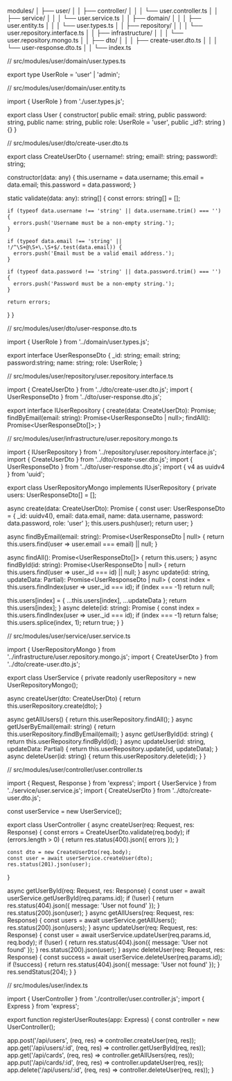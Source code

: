 modules/
│ ├── user/
│ │ ├── controller/
│ │ │ └── user.controller.ts
│ │ ├── service/
│ │ │ └── user.service.ts
│ │ ├── domain/
│ │ │ ├── user.entity.ts
│ │ │ └── user.types.ts
│ │ ├── repository/
│ │ │ └── user.repository.interface.ts
│ │ ├── infrastructure/
│ │ │ └── user.repository.mongo.ts
│ │ ├── dto/
│ │ │ ├── create-user.dto.ts
│ │ │ └── user-response.dto.ts
│ │ └── index.ts

// src/modules/user/domain/user.types.ts

export type UserRole = 'user' | 'admin';

// src/modules/user/domain/user.entity.ts

import { UserRole } from './user.types.js';

export class User {
constructor(
public email: string,
public password: string,
public name: string,
public role: UserRole = 'user',
public \_id?: string
) {}
}

// src/modules/user/dto/create-user.dto.ts

export class CreateUserDto {
username!: string;
email!: string;
password!: string;

constructor(data: any) {
this.username = data.username;
this.email = data.email;
this.password = data.password;
}

static validate(data: any): string[] {
const errors: string[] = [];

    if (typeof data.username !== 'string' || data.username.trim() === '') {
      errors.push('Username must be a non-empty string.');
    }

    if (typeof data.email !== 'string' || !/^\S+@\S+\.\S+$/.test(data.email)) {
      errors.push('Email must be a valid email address.');
    }

    if (typeof data.password !== 'string' || data.password.trim() === '') {
      errors.push('Password must be a non-empty string.');
    }

    return errors;

}
}

// src/modules/user/dto/user-response.dto.ts

import { UserRole } from '../domain/user.types.js';

export interface UserResponseDto {
\_id: string;
email: string;
password:string;
name: string;
role: UserRole;
}

// src/modules/user/repository/user.repository.interface.ts

import { CreateUserDto } from '../dto/create-user.dto.js';
import { UserResponseDto } from '../dto/user-response.dto.js';

export interface IUserRepository {
create(data: CreateUserDto): Promise<UserResponseDto>;
findByEmail(email: string): Promise<UserResponseDto | null>;
findAll(): Promise<UserResponseDto[]>;
}

// src/modules/user/infrastructure/user.repository.mongo.ts

import { IUserRepository } from '../repository/user.repository.interface.js';
import { CreateUserDto } from '../dto/create-user.dto.js';
import { UserResponseDto } from '../dto/user-response.dto.js';
import { v4 as uuidv4 } from 'uuid';

export class UserRepositoryMongo implements IUserRepository {
private users: UserResponseDto[] = [];

async create(data: CreateUserDto): Promise<UserResponseDto> {
const user: UserResponseDto = {
\_id: uuidv4(),
email: data.email,
name: data.username,
password: data.password,
role: 'user'
};
this.users.push(user);
return user;
}

async findByEmail(email: string): Promise<UserResponseDto | null> {
return this.users.find(user => user.email === email) || null;
}

async findAll(): Promise<UserResponseDto[]> {
return this.users;
}
async findById(id: string): Promise<UserResponseDto | null> {
return this.users.find(user => user.\_id === id) || null;
}
async update(id: string, updateData: Partial<CreateUserDto>): Promise<UserResponseDto | null> {
const index = this.users.findIndex(user => user.\_id === id);
if (index === -1) return null;

this.users[index] = { ...this.users[index], ...updateData };
return this.users[index];
}
async delete(id: string): Promise<boolean> {
const index = this.users.findIndex(user => user.\_id === id);
if (index === -1) return false;
this.users.splice(index, 1);
return true;
}
}

// src/modules/user/service/user.service.ts

import { UserRepositoryMongo } from '../infrastructure/user.repository.mongo.js';
import { CreateUserDto } from '../dto/create-user.dto.js';

export class UserService {
private readonly userRepository = new UserRepositoryMongo();

async createUser(dto: CreateUserDto) {
return this.userRepository.create(dto);
}

async getAllUsers() {
return this.userRepository.findAll();
}
async getUserByEmail(email: string) {
return this.userRepository.findByEmail(email);
}
async getUserById(id: string) {
return this.userRepository.findById(id);
}
async updateUser(id: string, updateData: Partial<CreateUserDto>) {
return this.userRepository.update(id, updateData);
}
async deleteUser(id: string) {
return this.userRepository.delete(id);
}
}

// src/modules/user/controller/user.controller.ts

import { Request, Response } from 'express';
import { UserService } from '../service/user.service.js';
import { CreateUserDto } from '../dto/create-user.dto.js';

const userService = new UserService();

export class UserController {
async createUser(req: Request, res: Response) {
const errors = CreateUserDto.validate(req.body);
if (errors.length > 0) {
return res.status(400).json({ errors });
}

    const dto = new CreateUserDto(req.body);
    const user = await userService.createUser(dto);
    res.status(201).json(user);

}

async getUserById(req: Request, res: Response) {
const user = await userService.getUserById(req.params.id);
if (!user) {
return res.status(404).json({ message: 'User not found' });
}
res.status(200).json(user);
}
async getAllUsers(req: Request, res: Response) {
const users = await userService.getAllUsers();
res.status(200).json(users);
}
async updateUser(req: Request, res: Response) {
const user = await userService.updateUser(req.params.id, req.body);
if (!user) {
return res.status(404).json({ message: 'User not found' });
}
res.status(200).json(user);
}
async deleteUser(req: Request, res: Response) {
const success = await userService.deleteUser(req.params.id);
if (!success) {
return res.status(404).json({ message: 'User not found' });
}
res.sendStatus(204);
}
}

// src/modules/user/index.ts

import { UserController } from './controller/user.controller.js';
import { Express } from 'express';

export function registerUserRoutes(app: Express) {
const controller = new UserController();

app.post('/api/users', (req, res) => controller.createUser(req, res));
app.get('/api/users/:id', (req, res) => controller.getUserById(req, res));
app.get('/api/cards', (req, res) => controller.getAllUsers(req, res));
app.put('/api/cards/:id', (req, res) => controller.updateUser(req, res));
app.delete('/api/users/:id', (req, res) => controller.deleteUser(req, res));
}
